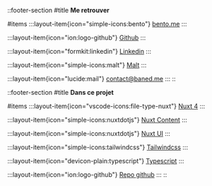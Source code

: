 ::footer-section
#title
**Me retrouver**

#items
  :::layout-item{icon="simple-icons:bento"}
  [bento.me](https://bento.me/banedpowell)
  :::

  :::layout-item{icon="ion:logo-github"}
  [Github](https://github.com/banedPowell)
  :::

  :::layout-item{icon="formkit:linkedin"}
  [Linkedin](https://www.linkedin.com/in/rub%C3%A9ndc/)
  :::

  :::layout-item{icon="simple-icons:malt"}
  [Malt](https://www.malt.fr/profile/rubendecarvalho)
  :::

  :::layout-item{icon="lucide:mail"}
  <contact@baned.me>
  :::
::

::footer-section
#title
**Dans ce projet**

#items
  :::layout-item{icon="vscode-icons:file-type-nuxt"}
  [Nuxt 4](https://nuxt.com/)
  :::

  :::layout-item{icon="simple-icons:nuxtdotjs"}
  [Nuxt Content](https://content.nuxt.com)
  :::

  :::layout-item{icon="simple-icons:nuxtdotjs"}
  [Nuxt UI](https://ui.nuxt.com)
  :::

  :::layout-item{icon="simple-icons:tailwindcss"}
  [Tailwindcss](https://tailwindcss.com)
  :::

  :::layout-item{icon="devicon-plain:typescript"}
  [Typescript](https://www.typescriptlang.org/)
  :::

  :::layout-item{icon="ion:logo-github"}
  [Repo github](https://github.com/banedPowell/portfolio)
  :::
::
